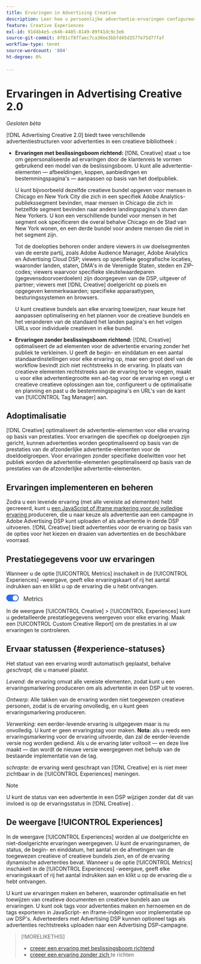 ```yaml
---
title: Ervaringen in Advertising Creative
description: Leer hoe u persoonlijke advertentie-ervaringen configureert en de ad-elementen optimaliseert op basis van prestaties.
feature: Creative Experiences
exl-id: 91d4b4e5-c646-4485-8149-89f41dc9c3e6
source-git-commit: 8f81cf8ffaec7ca30ee3bbfd45d3577e75d77faf
workflow-type: tm+mt
source-wordcount: '804'
ht-degree: 0%

---
```


# Ervaringen in Advertising Creative 2.0

*Gesloten bèta*

<!-- Revisit Description metadata -->

<!-- MORE -->

[!DNL Advertising Creative 2.0] biedt twee verschillende advertentiestructuren voor advertenties in een creatieve bibliotheek <!-- can use a single library only --> :

* **Ervaringen met beslissingsboom richtend:** [!DNL Creative] staat u toe om gepersonaliseerde ad ervaringen door de klantenreis te vormen gebruikend een model van de beslissingsboom. U kunt alle advertentie-elementen — afbeeldingen, koppen, aanbiedingen en bestemmingspagina&#39;s — aanpassen op basis van het doelpubliek.

  U kunt bijvoorbeeld dezelfde creatieve bundel opgeven voor mensen in Chicago en New York City die zich in een specifiek Adobe Analytics-publiekssegment bevinden, maar mensen in Chicago die zich in hetzelfde segment bevinden naar andere landingspagina&#39;s sturen dan New Yorkers. U kon een verschillende bundel voor mensen in het segment ook specificeren die overal behalve Chicago en de Stad van New York wonen, en een derde bundel voor andere mensen die niet in het segment zijn.

  Tot de doelopties behoren onder andere viewers in uw doelsegmenten van de eerste partij, zoals Adobe Audience Manager, Adobe Analytics en Advertising Cloud DSP; viewers op specifieke geografische locaties, waaronder landen, staten, DMA&#39;s in de Verenigde Staten, steden en ZIP-codes; viewers waarvoor specifieke sleutelwaardeparen (gegevensdoorvoerdoelen) zijn doorgegeven van de DSP, uitgever of partner; viewers met [!DNL Creative] doelgericht op pixels en opgegeven kenmerkwaarden; specifieke apparaattypen, besturingssystemen en browsers.

  U kunt creatieve bundels aan elke ervaring toewijzen, naar keuze het aanpassen optimalisering en het plannen voor de creatieve bundels en het veranderen van de standaard het landen pagina&#39;s en het volgen URLs <!-- and any flexible attributes --> voor individuele creatieven in elke bundel.

* **Ervaringen zonder beslissingsboom richtend:** [!DNL Creative] optimaliseert de ad elementen voor de advertentie ervaring zonder het publiek te verkleinen.<!-- For first-party creatives, [!DNL Creative] serves the ads. --> U geeft de begin- en einddatum en een aantal standaardinstellingen voor elke ervaring op, maar een groot deel van de workflow bevindt zich niet rechtstreeks in de ervaring. In plaats van creatieve elementen rechtstreeks aan de ervaring toe te voegen, maakt u voor elke advertentiegrootte een ad-tag voor de ervaring en voegt u er creatieve creatieve oplossingen aan toe, configureert u de optimalisatie en planning en past u de bestemmingspagina&#39;s en URL&#39;s van de kant van [!UICONTROL Tag Manager] aan.

## Adoptimalisatie

<!-- MORE -->
[!DNL Creative] optimaliseert de advertentie-elementen voor elke ervaring op basis van prestaties. Voor ervaringen die specifiek op doelgroepen zijn gericht, kunnen advertenties worden geoptimaliseerd op basis van de prestaties van de afzonderlijke advertentie-elementen voor de doeldoelgroepen. Voor ervaringen zonder specifieke doelwitten voor het publiek worden de advertentie-elementen geoptimaliseerd op basis van de prestaties van de afzonderlijke advertentie-elementen.

## Ervaringen implementeren en beheren

Zodra u een levende ervaring (met alle vereiste ad elementen) hebt gecreeerd, kunt u [ een JavaScript of iframe markering voor de volledige ervaring ](experience-tag-export.md) produceren, die u naar keuze als advertentie aan een campagne in Adobe Advertising DSP kunt uploaden of als advertentie in derde DSP uitvoeren. [!DNL Creative] biedt advertenties voor de ervaring op basis van de opties voor het kiezen en draaien van advertenties en de beschikbare voorraad.

## Prestatiegegevens voor uw ervaringen

Wanneer u de optie [!UICONTROL Metrics] inschakelt in de [!UICONTROL Experiences] -weergave, geeft elke ervaringskaart of rij het aantal indrukken aan en klikt u op de ervaring die u hebt ontvangen.

![ optie van Metriek de optie van Metriek ](/help/creative/assets/metrics-option.png " Metriek ")

<!-- insert screen shot of Metrics option?  If not, then add instructions elsewhere -->

<!-- I don't see this as of 1/9; why only in the table view?   You can also add conversion columns in the table view. -->

In de weergave [!UICONTROL Creative] > [!UICONTROL Experiences] kunt u gedetailleerde prestatiegegevens weergeven voor elke ervaring. Maak een [!UICONTROL Custom Creative Report] om de prestaties in al uw ervaringen te controleren.

<!--
You can [view detailed performance data for any experience](experience-performance-details.md) from the Creative > Experiences view. To monitor performance across your experiences, [create custom reports](/help/dsp/reports/report-create.md).
-->

## Ervaar statussen {#experience-statuses}

<!-- verify that these are all still the same -->

Het statuut van een ervaring wordt automatisch geplaatst, behalve *geschrapt,* die u manueel plaatst.

*Levend:* de ervaring omvat alle vereiste elementen, zodat kunt u een ervaringsmarkering produceren om als advertentie in een DSP uit te voeren. <!-- A live experience may be scheduled to start in the future -->

*Ontwerp:* Alle takken van de ervaring worden niet toegewezen creatieve personen, zodat is de ervaring onvolledig, en u kunt geen ervaringsmarkering produceren.

*Verwerking:* een eerder-levende ervaring is uitgegeven maar is nu onvolledig. U kunt er geen ervaringstag voor maken. **Nota:** als u reeds een ervaringsmarkering voor de ervaring uitvoerde, dan zal de eerder-levende versie nog worden gediend. Als u de ervaring later voltooit — en deze live maakt — dan wordt de nieuwe versie weergegeven met behulp van de bestaande implementatie van de tag.

*schrapte:* de ervaring werd geschrapt van [!DNL Creative] en is niet meer zichtbaar in de [!UICONTROL Experiences] meningen.

>[!NOTE]
>
>U kunt de status van een advertentie in een DSP wijzigen zonder dat dit van invloed is op de ervaringsstatus in [!DNL Creative] .

## De weergave [!UICONTROL Experiences]

In de weergave [!UICONTROL Experiences] worden al uw doelgerichte en niet-doelgerichte ervaringen weergegeven. U kunt de ervaringsnamen, de status, de begin- en einddatum, het aantal en de afmetingen van de toegewezen creatieve of creatieve bundels zien, en of de ervaring dynamische advertenties bevat. Wanneer u de optie [!UICONTROL Metrics] inschakelt in de [!UICONTROL Experiences] -weergave, geeft elke ervaringskaart of rij het aantal indrukken aan en klikt u op de ervaring die u hebt ontvangen.

U kunt uw ervaringen maken en beheren, waaronder optimalisatie en het toewijzen van creatieve documenten en creatieve bundels aan uw ervaringen. U kunt ook tags voor advertenties maken en hernoemen en de tags exporteren in JavaScript- en iframe-indelingen voor implementatie op uw DSP&#39;s. Adverteerders met Advertising DSP kunnen optioneel tags als advertenties rechtstreeks uploaden naar een Advertising DSP-campagne.

<!--
### Available actions

* [Download data within the view](experience-download-view.md)

        + [Assign and unassign creative bundles to a final node](/help/creative/experiences/experience-assign-creative-bundles.md)
* Experiences with decision tree targeting: [Create](/help/creative/experiences/experience-create-targeting.md) and [edit](/help/creative/experiences/experience-edit-targeting.md) experiences, [assign and unassign creative bundles](/help/creative/experiences/experience-assign-creative-bundles.md), [customize creative optimization and scheduling](/help/creative/experiences/experience-optimization-scheduling-targeting.md), and [customize the tracking URLs for creatives](/help/creative/experiences/experience-tracking-urls-targeting.md)

* Experiences without decision tree targeting: [Create](experience-create-no-targeting.md) and [edit](/help/creative/experiences/experience-edit-no-targeting.md)

* [Clone](experience-clone.md) an experience

* [Preview](experience-preview.md) an experience

* [Share a demo URL](experience-share-demo-url.md) for an experience

* [Export ad tags for an experience](experience-tag-export.md)

* [Delete](experience-delete.md) an experience

-->

<!-- You can add or remove labels for your experiences.-->

<!-- Add links to workflows once they're done -->

>[!MORELIKETHIS]
>
>* [ creeer een ervaring met beslissingsboom richtend ](experience-create-targeting.md)
>* [ creeer een ervaring zonder zich ](experience-create-no-targeting.md) te richten
